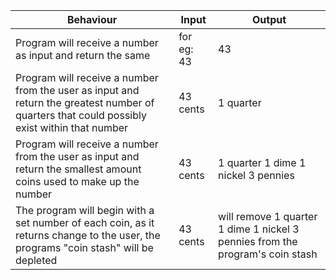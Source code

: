 | Behaviour | Input | Output |
|-----------|-------|--------|
| Program will receive a number as input and return the same | for eg: 43 | 43 |
| Program will receive a number from the user as input and return the greatest number of quarters that could possibly exist within that number | 43 cents | 1 quarter |
| Program will receive a number from the user as input and return the smallest amount coins used to make up the number | 43 cents | 1 quarter 1 dime 1 nickel 3 pennies |
| The program will begin with a set number of each coin, as it returns change to the user, the programs "coin stash" will be depleted | 43 cents | will remove 1 quarter 1 dime 1 nickel 3 pennies from the program's coin stash |
